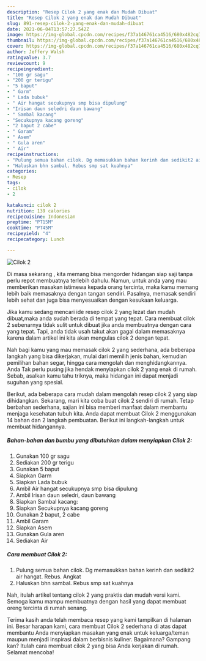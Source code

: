 ```yaml
---
description: "Resep Cilok 2 yang enak dan Mudah Dibuat"
title: "Resep Cilok 2 yang enak dan Mudah Dibuat"
slug: 891-resep-cilok-2-yang-enak-dan-mudah-dibuat
date: 2021-06-04T13:57:27.542Z
image: https://img-global.cpcdn.com/recipes/f37a146761ca4516/680x482cq70/cilok-2-foto-resep-utama.jpg
thumbnail: https://img-global.cpcdn.com/recipes/f37a146761ca4516/680x482cq70/cilok-2-foto-resep-utama.jpg
cover: https://img-global.cpcdn.com/recipes/f37a146761ca4516/680x482cq70/cilok-2-foto-resep-utama.jpg
author: Jeffery Walsh
ratingvalue: 3.7
reviewcount: 9
recipeingredient:
- "100 gr sagu"
- "200 gr terigu"
- "5 baput"
- " Garm"
- " Lada bubuk"
- " Air hangat secukupnya smp bisa dipulung"
- "Irisan daun seledri daun bawang"
- " Sambal kacang"
- "Secukupnya kacang goreng"
- "2 baput 2 cabe"
- " Garam"
- " Asem"
- " Gula aren"
- " Air"
recipeinstructions:
- "Pulung semua bahan cilok. Dg memasukkan bahan kerinh dan sedikit2 air hangat. Rebus. Angkat"
- "Haluskan bhn sambal. Rebus smp sat kuahnya"
categories:
- Resep
tags:
- cilok
- 2

katakunci: cilok 2 
nutrition: 139 calories
recipecuisine: Indonesian
preptime: "PT15M"
cooktime: "PT45M"
recipeyield: "4"
recipecategory: Lunch

---
```



![Cilok 2](https://img-global.cpcdn.com/recipes/f37a146761ca4516/680x482cq70/cilok-2-foto-resep-utama.jpg)

Di masa  sekarang , kita memang bisa mengorder hidangan siap saji tanpa perlu repot membuatnya terlebih dahulu. Namun, untuk anda yang mau memberikan masakan istimewa kepada orang tercinta, maka kamu memang lebih baik memasaknya dengan tangan sendiri. Pasalnya, memasak sendiri lebih sehat dan juga bisa menyesuaikan dengan kesukaan keluarga.

Jika kamu sedang mencari ide resep cilok 2 yang lezat dan mudah dibuat,maka anda sudah berada di tempat yang tepat. Cara membuat cilok 2  sebenarnya tidak sulit untuk dibuat jika anda membuatnya dengan cara yang tepat. Tapi, anda tidak usah takut akan gagal dalam memasaknya 
karena dalam artikel ini kita akan mengulas cilok 2 dengan tepat.  



Nah bagi kamu yang mau memasak cilok 2 yang sederhana, ada beberapa langkah yang bisa dikerjakan, mulai dari memilih jenis bahan, kemudian pemilihan bahan segar, hingga cara mengolah dan menghidangkannya. Anda Tak perlu pusing jika hendak menyiapkan cilok 2 yang enak di rumah. Sebab, asalkan kamu  tahu triknya, maka hidangan ini dapat menjadi suguhan yang spesial.

Berikut, ada beberapa cara mudah dalam mengolah resep cilok 2 yang siap dihidangkan. Sekarang, mari kita coba buat cilok 2 sendiri di rumah. Tetap berbahan sederhana, sajian ini bisa memberi manfaat dalam membantu menjaga kesehatan tubuh kita. Anda dapat membuat Cilok 2 menggunakan 14 bahan dan 2 langkah pembuatan. Berikut ini langkah-langkah untuk membuat hidangannya.

<!--inarticleads1-->

##### Bahan-bahan dan bumbu yang dibutuhkan dalam menyiapkan Cilok 2:

1. Gunakan 100 gr sagu
1. Sediakan 200 gr terigu
1. Gunakan 5 baput
1. Siapkan  Garm
1. Siapkan  Lada bubuk
1. Ambil  Air hangat secukupnya smp bisa dipulung
1. Ambil Irisan daun seledri, daun bawang
1. Siapkan  Sambal kacang:
1. Siapkan Secukupnya kacang goreng
1. Gunakan 2 baput, 2 cabe
1. Ambil  Garam
1. Siapkan  Asem
1. Gunakan  Gula aren
1. Sediakan  Air




<!--inarticleads2-->

##### Cara membuat Cilok 2:

1. Pulung semua bahan cilok. Dg memasukkan bahan kerinh dan sedikit2 air hangat. Rebus. Angkat
1. Haluskan bhn sambal. Rebus smp sat kuahnya




Nah, itulah artikel tentang  cilok 2  yang praktis dan mudah versi kami. Semoga kamu mampu membuatnya dengan hasil yang dapat membuat oreng tercinta di rumah senang. 

Terima kasih anda telah membaca resep yang kami tampilkan di halaman ini. Besar harapan kami, cara membuat  Cilok 2 sederhana di atas dapat membantu Anda menyiapkan masakan yang enak untuk keluarga/teman maupun menjadi inspirasi dalam berbisnis kuliner. Bagaimana? Gampang kan? Itulah cara membuat cilok 2 yang bisa Anda kerjakan di rumah. Selamat mencoba!

